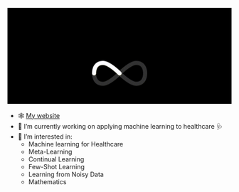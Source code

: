 <p align="center">
  <a href="https://alexcapstick.github.io">
    <img width="600" src="https://github.com/alexcapstick/alexcapstick/blob/main/alex-capstick.gif">
  </a>
</p>


- 🕸️ [My website](https://alexcapstick.github.io)
- 🔭 I’m currently working on applying machine learning to healthcare 🩺
- 🌱 I’m interested in:
  - Machine learning for Healthcare
  - Meta-Learning
  - Continual Learning
  - Few-Shot Learning
  - Learning from Noisy Data
  - Mathematics


<!--
**alexcapstick/alexcapstick** is a ✨ _special_ ✨ repository because its `README.md` (this file) appears on your GitHub profile.

Here are some ideas to get you started:

- 🔭 I’m currently working on ...
- 🌱 I’m currently learning ...
- 👯 I’m looking to collaborate on ...
- 🤔 I’m looking for help with ...
- 💬 Ask me about ...
- 📫 How to reach me: ...
- 😄 Pronouns: ...
- ⚡ Fun fact: ...
-->
